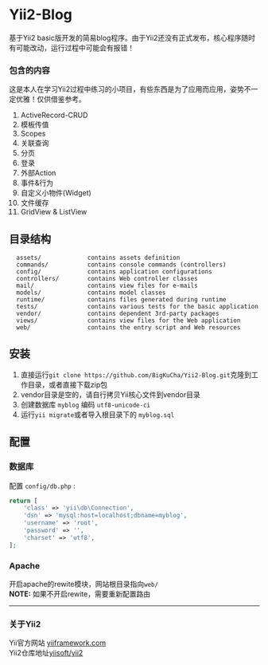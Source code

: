 Yii2-Blog
================================

基于Yii2 basic版开发的简易blog程序。由于Yii2还没有正式发布，核心程序随时有可能改动，运行过程中可能会有报错！

###  包含的内容
这是本人在学习Yii2过程中练习的小项目，有些东西是为了应用而应用，姿势不一定优雅！仅供借鉴参考。  
1.  ActiveRecord-CRUD  
2.  模板传值  
3.  Scopes  
4.  关联查询  
5.  分页  
6.  登录  
7.  外部Action  
8.  事件&行为  
9.  自定义小物件(Widget)  
10.  文件缓存  
11.  GridView & ListView  

目录结构
-------------------

      assets/             contains assets definition
      commands/           contains console commands (controllers)
      config/             contains application configurations
      controllers/        contains Web controller classes
      mail/               contains view files for e-mails
      models/             contains model classes
      runtime/            contains files generated during runtime
      tests/              contains various tests for the basic application
      vendor/             contains dependent 3rd-party packages
      views/              contains view files for the Web application
      web/                contains the entry script and Web resources



安装
------------

1.  直接运行`git clone https://github.com/BigKuCha/Yii2-Blog.git`克隆到工作目录，或者直接下载zip包
2.  vendor目录是空的，请自行拷贝Yii核心文件到vendor目录
3.  创建数据库 `myblog` 编码 `utf8-unicode-ci`
4.  运行`yii migrate`或者导入根目录下的 `myblog.sql`

配置
-------------

### 数据库

配置 `config/db.php` :

```php
return [
    'class' => 'yii\db\Connection',
    'dsn' => 'mysql:host=localhost;dbname=myblog',
    'username' => 'root',
    'password' => '',
    'charset' => 'utf8',
];
```
###  Apache
开启apache的rewite模块，网站根目录指向`web/`  
**NOTE:** 如果不开启rewite，需要重新配置路由



------------

### 关于Yii2
Yii官方网站 [yiiframework.com](http://www.yiiframework.com)  
Yii2仓库地址[yiisoft/yii2](https://github.com/yiisoft/yii2)




